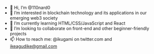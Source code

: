 - 👋 Hi, I’m @110nard0
- 👀 I’m interested in blockchain technology and its applications in our emerging web3 society
- 🌱 I’m currently learning HTML/CSS/JavaScript and React
- 💞️ I’m looking to collaborate on front-end and other beginner-friendly projects
- 📫 How to reach me: @ikugami on twitter.com and ikeagudike@gmail.com

<!---
110nard0/110nard0 is a ✨ special ✨ repository because its `README.md` (this file) appears on your GitHub profile.
You can click the Preview link to take a look at your changes.
--->
